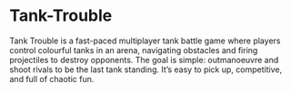 # Tank-Trouble
Tank Trouble is a fast-paced multiplayer tank battle game where players control colourful tanks in an arena, navigating obstacles and firing projectiles to destroy opponents. The goal is simple: outmanoeuvre and shoot rivals to be the last tank standing. It’s easy to pick up, competitive, and full of chaotic fun.
